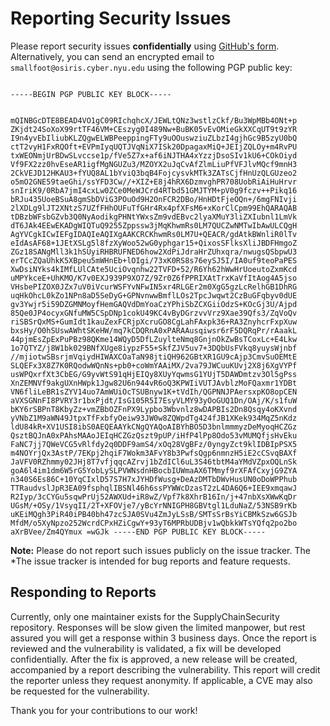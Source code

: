 # Reporting Security Issues

Please report security issues **confidentially** using
[GitHub's form](https://github.com/smallfoot/SupplyChainSecurity/security/advisories/new).
Alternatively, you can send an encrypted email to `smallfoot@osiris.cyber.nyu.edu` using the following PGP public key:

<code>
-----BEGIN PGP PUBLIC KEY BLOCK-----
  
mQINBGcDTE8BEAD4VO1gC09RIchqhcX/JEWLtQNz3wstlzCkf/Bu3WpMBb4ONt+p
ZKjdt24SoXoX99rtTF46VM+CEszyg0I489Nw+BuBK05vEvOMieGkXXCqUT9t9zYR
I9n4yvEbIliubKLZQgwELWBPeeppingFTy9uOOuswziuZLbzI4gjhGc9B5zyU0bQ
ctT2vyH1FxRQOft+EVPmIyqUQTJVqNiX7ISk20DpagaxMiQ+JEIjZQLOy+m4RvPU
txWEONmjUrBDwSLvccse1p/fVe5Z7x+af6iNJTHA4xYzzjDsoSIv1kU6+COkOiyd
Vf9FX2zz0hvEseAR1igfMgNGUZu3/MZOYX2uJqCvAfZlmLiuPfVFJlvMQcf9mnH3
2CkVEJD12HKAU3+fYUQ8AL1bYviQ3bqB4FojcysvkMTk3ZATsCjfHnUzQLGUzeo2
o5mO2GNE59taeGhi/ssYFD3Cw//+XIZ+E8j4hRX6DzmvghPR708UobRiAiHuHrvr
snIriK9/0RbA7jmI4cxLw0ZCe0MeWJCrd4RTbd51GMJTYM+pV0g9fczv++Pikq16
bRJu435UoeBSuA8gmSbDViG3POuOd9H2OnFCR2DBo/HnHDtFjeOQn+/6mgFNIvji
2lXDLg9lJT2XNtzS7UZfFHhOUFuTfGHr4Rx4pfXFsM6+xKorClCpm99EhQARAQAB
tDBzbWFsbGZvb3Q0NyAodikgPHNtYWxsZm9vdEBvc2lyaXMuY3liZXIubnl1LmVk
dT6JAk4EEwEKADgWIQTuQ9255Zppssw3jMqKhwmRs0LM7QUCZwNMTwIbAwULCQgH
AgYVCgkICwIEFgIDAQIeAQIXgAAKCRCKhwmRs0LM7U+QEACR/gdAtkBWnliR0lTv
eIdAsAF68+1JEtXSLg5l8fzXyWoo52wG0yphgar15+QixosSFlksXliJBDFHmgoZ
ZGz18SANgMll3k1hSUyiRHBRUFNED6how2XdPiJdraHrZUhxqra/nwugsQSbpwU3
erTCcZQaUhkK5XBpeu5mWHnEb+lOIgi/73xK0RS8s76eySJ5I/IA0uf9teoPaPES
XwDsiNYks4kIMfLUlCAte5UciOvqnhw22TVFD+52/R6Yh62hWwHrUoeutoZxmKcd
uMPYkceE+UhKMO/K7v0EXJ939P9XO7Z/9Zr0Z6fPPRIXAtTrxKaVfItAog4A5jso
VHsbePIZOX0JZx7uV0iVcurWSFYvNFwIN5xr4RLGEr2m0XgG5gzLcRelhGB1DhRG
uqHkOhcL0kZo1NPn8aD5SeDyG+GPNvnwwBmflLOs2TpcJwqwt2CzBuGFqbyv0dUE
gv3Ywjr5i59DZGMNMoyfHemGAQVdDmYoaCzYPhiSbZCXGiiOdzS+KOcGj3U/Ajpd
85Qe0JP4ocyxGNfuMW5CSpDNp1cokU49KC4vByDGrzvvVrz9Xae39Qfs3/ZqVoQv
riSBSrQxMS+GumIdt1kauZexFCRjpXcruGO8CgLahFAxpk36+RA3ZnyhcrFxpXuw
bxsHy/O0hSUswAWhtSKeHW/mq7kCDQRnA0xPARAAusqiwsr6rF5DQRqPr/rAaakL
44pjmEsZpExPuPBz98QKme14WQyD5DfLZuylteNmq8GnjnOkZwBsTCoxLc+E4Lkw
1o7QTYZ/j8W1bk029BNfXUge8iypzF55+SkfZJV5uv7+3DQbUsFVkq8yuysWjnbf
//mjiotwSBsrjmVqiydHIWAXCOaTaN98jtiQH962GBtXR1GU9cAjp3CmvSuOEMtE
SLQEFx3X8Z7K0RQodwWQnNs+pb0+coWmYAAiMX/2va79JWCuuKUvj2X8j6XgVYPf
usWPQxrfXt3CbEG/G9yvWtS91qHjEIQy8XUyYqwmsG1YUjT5DAWDmtzv3Ol5gPss
XnZEMNVf9akgUXnHWpk1Jgw82U6n944vR6oQ3KPWIiVUTJAvblzMoFQaxmr1YDBt
VN6fliLeBR1sZYV14uo7AmWUiOcTSUBnyw1K+tVdIh/QGPNNJPAersxpKO8opCEN
aVXSGNnFI8PVRY3r1bxPjdt/IsG105R5I7EsyVLMY93yOoGUQ1Dn/OAj/K/s1fuW
bKY6rSBPnT8KbyZz+vmZBbOZFnPX9Lypbo3Wbvnlz8wDAPBIs2Dn8Qsqy4oKXvnd
yVNbZ1M9aWN49JtpxTfFxbfyOeiw93JW0w8ZQWpdTg424fJB1XKek934MqZ5nKdz
ldU84kR+XV1USI8ibS0AEQEAAYkCNgQYAQoAIBYhBO5D3bnlmmmyzDeMyoqHCZGz
QsztBQJnA0xPAhsMAAoJEIqHCZGzQszt9pUP/iHfP4lPp8Odo53vMUMQfjsHvEku
FaNC7jj7QWeVCG5vRlfdy2q0DDF9amS4/xOq28VgBFz/0yngyZct9klIDBIpPSX5
m4NOYrjQx3AstP/7EKpj2hqiF7Wokm3AFvY8b3PwfsQgp6nmnzH5iE2cCSvqBAXf
JaVFV0RZhmmy02JHj8T7vfjqqcAZrvj1bZdICl6uL3S46tbtM4aYMdVZpxOQLnSk
goA6l4im1dm6W5rG5YobLySLPVWNsdnHBocbIUWmaAX6TMmyf9rXFAfCxyjG9ZYA
n340S6Es86C+10YqCIxlD57S7H7xJYHDfWusg+DeAzDMTbDWvHusUN0oDoWPPhub
TTRaudvslJpR3EA09fsphqlIBSNl46h6ssPYWWcDzasT2zL4DA6Q6+IEE9xmqawJ
R2Iyp/3cCYGu5sqwPrUj52AWXUd+iR8wZ/Vpf7k8XhrB16In/j+47nbXsXWwKqDr
UGsM/+OSy/1VsyqII/2T+XFOVje7/yBcYrNNIGPH8GBVtgl1LduNaZ/53NSB9rKb
uKEiMQgh3PiR40iPB40bh47zcSJA0SVu4ZmJyLSsB/SMTsSrBsYiCBMkSzw6GSJb
MfdM/o5XyNpzo252WcrdCPxHZiCgwY+93yT6MPRbUDBjv1wQbkkWTsYQfq2po2bo
aXrBVee/Zm4QYmux
=wGJk
-----END PGP PUBLIC KEY BLOCK-----
</code>

**Note:** Please do not report such issues publicly on the issue tracker. The
*The issue tracker is intended for bug reports and feature requests.

## Responding to Reports

Currently, only one maintainer exists for the SupplyChainSecurity repository. Responses will be slow given the limited manpower, but rest assured you will get a response within 3 business days.
Once the report is reviewed and the vulnerability is validated, a fix will be developed confidentially.
After the fix is approved, a new release will be created, accompanied by a report describing the vulnerability.
This report will credit the reporter unless they request anonymity. If applicable, a CVE may also be requested for the vulnerability.

Thank you for your contributions to our work!
